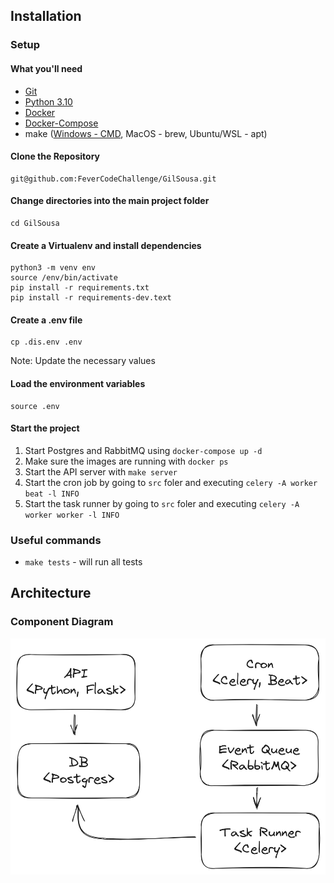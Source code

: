 ## Installation

### Setup
#### What you'll need
- [Git](https://git-scm.com/)
- [Python 3.10](https://www.python.org/)
- [Docker](https://www.docker.com/)
- [Docker-Compose](https://docs.docker.com/compose/)
- make ([Windows - CMD](http://gnuwin32.sourceforge.net/packages/make.htm), MacOS - brew, Ubuntu/WSL - apt)

#### Clone the Repository
```
git@github.com:FeverCodeChallenge/GilSousa.git
```

#### Change directories into the main project folder
```
cd GilSousa
```

#### Create a Virtualenv and install dependencies

```
python3 -m venv env
source /env/bin/activate
pip install -r requirements.txt
pip install -r requirements-dev.text
```

#### Create a .env file
```
cp .dis.env .env
```

Note: Update the necessary values

#### Load the environment variables
```
source .env
```

#### Start the project
1. Start Postgres and RabbitMQ using `docker-compose up -d`
2. Make sure the images are running with `docker ps`
3. Start the API server with `make server`
4. Start the cron job by going to `src` foler and executing `celery -A worker beat -l INFO`
5. Start the task runner by going to `src` foler and executing `celery -A worker worker -l INFO`

### Useful commands
- `make tests` - will run all tests

## Architecture

### Component Diagram

![Component Diagram](/docs/component_diagram.png)
